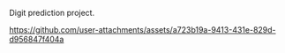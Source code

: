 Digit prediction project.

https://github.com/user-attachments/assets/a723b19a-9413-431e-829d-d956847f404a


